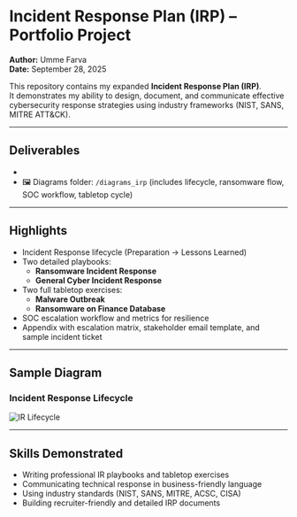 # Incident Response Plan (IRP) – Portfolio Project

**Author:** Umme Farva  
**Date:** September 28, 2025  

This repository contains my expanded **Incident Response Plan (IRP)**.  
It demonstrates my ability to design, document, and communicate effective cybersecurity response strategies using industry frameworks (NIST, SANS, MITRE ATT&CK).  

---

## Deliverables
- 
- 🖼️ Diagrams folder: `/diagrams_irp` (includes lifecycle, ransomware flow, SOC workflow, tabletop cycle)

---

## Highlights
- Incident Response lifecycle (Preparation → Lessons Learned)  
- Two detailed playbooks:  
  - **Ransomware Incident Response**  
  - **General Cyber Incident Response**  
- Two full tabletop exercises:  
  - **Malware Outbreak**  
  - **Ransomware on Finance Database**  
- SOC escalation workflow and metrics for resilience  
- Appendix with escalation matrix, stakeholder email template, and sample incident ticket  

---

## Sample Diagram
### Incident Response Lifecycle
![IR Lifecycle](diagrams_irp/ir_lifecycle.png)

---

## Skills Demonstrated
- Writing professional IR playbooks and tabletop exercises  
- Communicating technical response in business-friendly language  
- Using industry standards (NIST, SANS, MITRE, ACSC, CISA)  
- Building recruiter-friendly and detailed IRP documents
